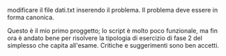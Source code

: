 modificare il file dati.txt inserendo il problema.
Il problema deve essere in forma canonica.

Questo è il mio primo proggetto; lo script è molto poco funzionale, ma fin ora è andato bene per risolvere la tipologia di esercizio di fase 2 del simplesso che capita all'esame.
Critiche e suggerimenti sono ben accetti.
